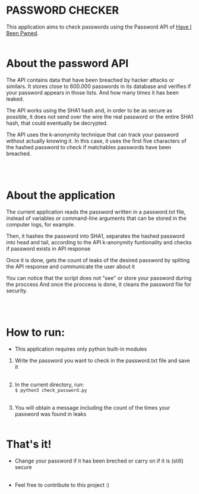 #  <b>PASSWORD CHECKER </b>


This application aims to check passwords using the Password API of <a href="https://haveibeenpwned.com/">Have I Been Pwned</a>.
<br><br>


# About the password API 


The API contains data that have been breached by hacker attacks or similars.
It stores close to 600.000 passwords in its database and verifies if your password appears in those lists.
And how many times it has been leaked.


The API works using the SHA1 hash and, in order to be as secure as possible, it does not send over the wire the real password or the entire SHA1 hash, that could eventually be decrypted.

The API uses the k-anonymity technique that can track your password without actually knowing it.
In this case, it uses the first five characters of the hashed password to check if matchables passwords have been breached.

<br><br>

# About the application


The current application reads the password written in a password.txt file, instead of variables or command-line arguments that can be stored in the computer logs, for example.

Then, it hashes the password into SHA1, separates the hashed password into head and tail, according to the API k-anonymity funtionality
and checks if password exists in API response

Once it is done, gets the count of leaks of the desired password by spliting the API response and communicate the user about it

You can notice that the script does not "see" or store your password during the proccess
And once the proccess is done, it cleans the password file for security.
    
<br><br>

# How to run:

* This application requires only python built-in modules<br>

1. Write the password you want to check in the password.txt file and save it<br><br>

2. In the current directory, run: <br>
``$ python3 check_password.py ``<br><br>

3. You will obtain a message including the count of the times your password was found in leaks<br><br>



# That's it!


* Change your password if it has been breched or carry on if it is (still) secure <br><br>

* Feel free to contribute to this project :)





